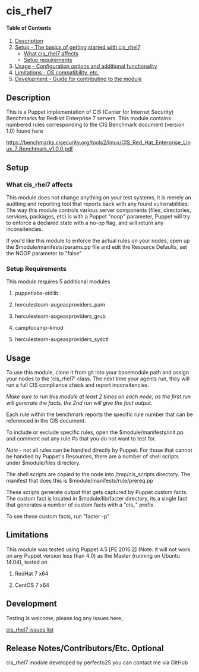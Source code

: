 # cis_rhel7

#### Table of Contents

1. [Description](#description)
1. [Setup - The basics of getting started with cis_rhel7](#setup)
    * [What cis_rhel7 affects](#what-cis_rhel7-affects)
    * [Setup requirements](#setup-requirements)
1. [Usage - Configuration options and additional functionality](#usage)
1. [Limitations - OS compatibility, etc.](#limitations)
1. [Development - Guide for contributing to the module](#development)

## Description

This is a Puppet implementation of CIS (Center for Internet Security) Benchmarks for RedHat Enterprise 7 servers.
This module contains numbered rules corresponding to the CIS Benchmark document (version 1.0) found here

https://benchmarks.cisecurity.org/tools2/linux/CIS_Red_Hat_Enterprise_Linux_7_Benchmark_v1.0.0.pdf


## Setup

### What cis_rhel7 affects

This module does not change anything on your test systems, it is merely an auditing and reporting tool that reports back with any found vulnerabilities. The way this module controls various server components (files, directories, services, packages, etc) is with a Puppet "noop" parameter, Puppet will try to enforce a declared state with a no-op flag, and will return any inconsitencies.

If you'd like this module to enforce the actual rules on your nodes, open up the $module/manifests/params.pp file and edit the Resource Defaults, set the NOOP parameter to "false"

### Setup Requirements

This module requires 5 additional modules

1. puppetlabs-stdlib

2. herculesteam-augeasproviders_pam

3. herculesteam-augeasproviders_grub

4. camptocamp-kmod

5. herculesteam-augeasproviders_sysctl


## Usage

To use this module, clone it from git into your basemodule path and assign your nodes to the 'cis_rhel7' class. The next time your agents run, they will run a full CIS compliance check and report inconsitencies. 

*Make sure to run this module at least 2 times on each node, as the first run will generate the facts, the 2nd run will give the fact output.*

Each rule within the benchmark reports the specific rule number that can be referenced in the CIS document. 

To include or exclude specific rules, open the $module/manifests/init.pp and comment out any rule #s that you do not want to test for. 

*Note* - not all rules can be handled directly by Puppet. For those that cannot be handled by Puppet's Resources, there are a number of shell scripts under $module/files directory. 

The shell scripts are copied to the node into /tmp/cis_scripts directory. The manifest that does this is $module/manifests/rule/prereq.pp

These scripts generate output that gets captured by Puppet custom facts. The custom fact is located in $module/lib/facter directory, its a single fact that generates a number of custom facts with a "cis_" prefix.

To see these custom facts, run "facter -p"


## Limitations

This module was tested using Puppet 4.5 [PE 2016.2] (Note: it will not work on any Puppet version less than 4.0) as the Master (running on Ubuntu 14.04), tested on 

1. RedHat 7 x64

2. CentOS 7 x64

## Development

Testing is welcome, please log any issues here,

[cis_rhel7 issues list](https://github.com/perfecto25/perfecto25-cis_rhel7/issues "cis_rhel7 issues list")


## Release Notes/Contributors/Etc. **Optional**

cis_rhel7 module developed by perfecto25
you can contact me via GitHub 
